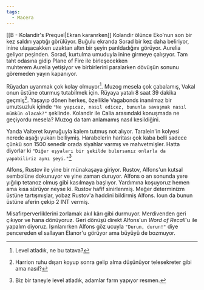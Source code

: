 ```yaml
---  
tags:  
  - Macera  
---  
```

  
[[B - Kolandir's Prequel|Ekran kararırken]] Kolandir ölünce Eko'nun son bir kez saldırı yaptığı görülüyor. Buğulu ekranda Sorad bir kez daha beliriyor, inine ulaşacakken uzaktan altın bir şeyin parıldadığını görüyor. Aurelia geliyor peşinden. Sorad, kurtulma umuduyla inine girmeye çalışıyor. Tam taht odasına gidip Plane of Fire ile birleşecekken  
muhterem Aurelia yetişiyor ve birbirlerini paralarken dövüşün sonunu göremeden yayın kapanıyor.  
  
Rüyadan uyanmak çok kolay olmuyor[^1]. Muzog mesela çok çabalamış, Vakal onun üstüne oturmuş tutabilmek için. Rüyaya yatalı 8 saat 39 dakika geçmiş[^2]. Yaşayıp dönen herkes, özellikle Vagabonds inanılmaz bir umutsuzluk içinde `"Ne yapıcaz, nasıl edicez, bununla savaşmak nasıl mümkün olacak?"` şeklinde. Kolandir ile Calia arasındaki konuşmada ne geçiyordu mesela? Muzog da tam anlamamış nasıl kesildiğini.  
  
Yanda Valteret kuyruğuyla kalem tutmuş not alıyor. Taralein'in kolyesi nerede aşağı yukarı belliymiş. Harabelerin haritası çok kaba belli sadece çünkü son 1500 senedir orada siyahlar varmış ve mahvetmişler. Hatta diyorlar ki `"Diğer eşyaları bir şekilde bulursanız onlarla da yapabiliriz aynı şeyi."`[^3]  
  
Alfons, Rustov ile yine bir münakaşaya giriyor. Rustov, Alfons'un kutsal sembolüne dokunuyor ve yine zaman duruyor. Alfons o an sonunda yere yığılıp tetanoz olmuş gibi kasılmaya başlıyor. Yardımına koşuyoruz hemen ama kısa sürüyor neyse ki. Rustov hafif sinirlenmiş. Meğer determinizm üstüne tartışmışlar, yobaz Rustov'a haddini bildirmiş Alfons. Ioun da bunun üstüne aferin çekip 2 INT vermiş.  
  
Misafirperverliklerini zorlamak akıl kârı gibi durmuyor. Merdivenden geri çıkıyor ve hana dönüyoruz. Geri dönüşü direkt Alfons'un *Word of Recall*'u ile yapalım diyoruz. Işınlanırken Alfons göz ucuyla `"Durun, durun!"` diye pencereden el sallayan Elanor'u görüyor ama büyüyü de bozmuyor.  
  
[^1]: Level atladık, ne bu tatava?  
[^2]: Harrion ruhu dışarı koyup sonra gelip alma düşünüyor telesekreter gibi ama nasıl?  
[^3]: Biz bir taneyle level atladık, adamlar farm yapıyor resmen.